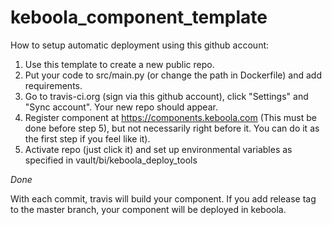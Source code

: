 # keboola_component_template

How to setup automatic deployment using this github account:
1) Use this template to create a new public repo.
2) Put your code to src/main.py (or change the path in Dockerfile) and add requirements.
3) Go to travis-ci.org (sign via this github account), click "Settings" and "Sync account". Your new repo should appear.
4) Register component at https://components.keboola.com (This must be done before step 5), but not necessarily right before it. You can do it as the first step if you feel like it).
5) Activate repo (just click it) and set up environmental variables as specified in vault/bi/keboola_deploy_tools

*Done*

With each commit, travis will build your component. If you add release tag to the master branch, your component will be deployed in keboola.
